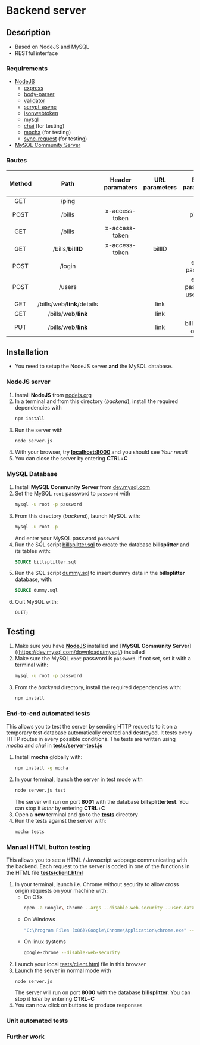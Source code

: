 # Backend server

## Description
- Based on NodeJS and MySQL
- RESTful interface

### Requirements
- [NodeJS](https://nodejs.org/en/download/)
    - [express](https://www.npmjs.com/package/express)
    - [body-parser](https://www.npmjs.com/package/body-parser)
    - [validator](https://www.npmjs.com/package/validator)
    - [scrypt-async](https://www.npmjs.com/package/scrypt-async)
    - [jsonwebtoken](https://www.npmjs.com/package/jsonwebtoken)
    - [mysql](https://www.npmjs.com/package/mysql)
    - [chai](https://www.npmjs.com/package/chai) (for testing)
    - [mocha](https://www.npmjs.com/package/mocha) (for testing)
    - [sync-request](https://www.npmjs.com/package/sync-request) (for testing)
- [MySQL Community Server](https://dev.mysql.com/downloads/mysql/)

### Routes

**Method**|**Path**                      |**Header paramaters**|**URL parameters**|**Body parameters**        |**Response on success**|**Response status on success**
:--------:|:----------------------------:|:-------------------:|:----------------:|:-------------------------:|:---------------------:|:----------------------------:
 GET      | /ping                        |                     |                  |                           | `pong`                | 200
 POST     | /bills                       | x-access-token      |                  | picture                   | `Bill created`        | 201
 GET      | /bills                       | x-access-token      |                  |                           | *List of bills IDs*   | 200
 GET      | /bills/**billID**            | x-access-token      | billID           |                           | *Bill object*         | 200
 POST     | /login                       |                     |                  | email, password           | *Credentials object*  | 200
 POST     | /users                       |                     |                  | email, password, username | *Credentials object*  | 200
 GET      | /bills/web/**link**/details  |                     | link             |                           | *Bill object*         | 200
 GET      | /bills/web/**link**          |                     | link             |                           | *HTML file*           | 200
 PUT      | /bills/web/**link**          |                     | link             | bill update object        | `Bill updated`        | 200

## Installation

- You need to setup the NodeJS server **and** the MySQL database.

### NodeJS server

1. Install **NodeJS** from [nodejs.org](https://nodejs.org/en/download/)
1. In a terminal and from this directory (*backend*), install the required dependencies with
    ```bash
    npm install
    ```
1. Run the server with
    ```bash
    node server.js
    ```
1. With your browser, try [**localhost:8000**](http://localhost:8000/) and you should see *Your result*
1. You can close the server by entering **CTRL**+**C**

### MySQL Database

1. Install **MySQL Community Server** from [dev.mysql.com](https://dev.mysql.com/downloads/mysql/)
1. Set the MySQL `root` password to `password` with
    ```bash
    mysql -u root -p password
    ```
1. From this directory (*backend*), launch MySQL with:
    ```bash
    mysql -u root -p
    ```
    And enter your MySQL password `password`
1. Run the SQL script [billsplitter.sql](billsplitter.sql) to create the database **billsplitter** and its tables with:
    ```sql
    SOURCE billsplitter.sql
    ```
1. Run the SQL script [dummy.sql](dummy.sql) to insert dummy data in the  **billsplitter** database, with:
    ```sql
    SOURCE dummy.sql
    ```
1. Quit MySQL with:
    ```sql
    QUIT;
    ```

## Testing

1. Make sure you have [**NodeJS**](https://nodejs.org/en/download/) installed and [**MySQL Community Server**]((https://dev.mysql.com/downloads/mysql/) installed
1. Make sure the MySQL `root` password is `password`. If not set, set it with a terminal with:
    ```bash
    mysql -u root -p password
    ```
1. From the *backend* directory, install the required dependencies with:
    ```bash
    npm install
    ```

### End-to-end automated tests

This allows you to test the server by sending HTTP requests to it on a temporary test database automatically created and destroyed. It tests every HTTP routes in every possible conditions. The tests are written using *mocha* and *chai* in [**tests/server-test.js**](tests/server-test.js) 

1. Install **mocha** globally with:
    ```bash
    npm install -g mocha
    ```
1. In your terminal, launch the server in test mode with
    ```bash
    node server.js test
    ```
    The server will run on port **8001** with the database **billsplittertest**.
    You can stop it *later* by entering **CTRL**+**C**
1. Open a **new** terminal and go to the [**tests**](tests) directory
1. Run the tests against the server with:
    ```bash
    mocha tests
    ```

### Manual HTML button testing

This allows you to see a HTML / Javascript webpage communicating with the backend. Each request to the server is coded in one of the functions in the HTML file [**tests/client.html**](tests/client.html) 

1. In your terminal, launch i.e. Chrome without security to allow cross origin requests on your machine with:
    - On OSx
        ```bash
        open -a Google\ Chrome --args --disable-web-security --user-data-dir
        ```
    - On Windows
        ```bash
        "C:\Program Files (x86)\Google\Chrome\Application\chrome.exe" --disable-web-security
        ```
    - On linux systems
        ```bash
        google-chrome --disable-web-security
        ```
1. Launch your local [tests/client.html](tests/client.html) file in this browser
1. Launch the server in normal mode with
    ```bash
    node server.js
    ```
    The server will run on port **8000** with the database **billsplitter**.
    You can stop it *later* by entering **CTRL**+**C**
1. You can now click on buttons to produce responses

### Unit automated tests

### Further work